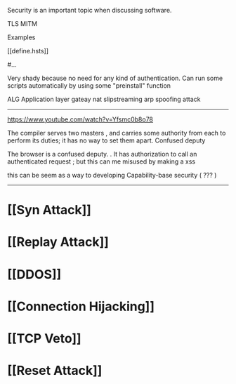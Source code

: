 

Security is an important topic when discussing software. 



TLS
MITM


Examples


[[define.hsts]]



#... 
 

Very shady because no need for any kind of authentication. Can run some scripts automatically by using some "preinstall" function


ALG Application layer gateay
nat slipstreaming
arp spoofing attack



___



https://www.youtube.com/watch?v=Yfsmc0b8o78

The compiler serves two masters , and carries some authority from each to perform its duties; it has no way to set them apart. 
    Confused deputy

The browser is a confused deputy. 
    . It  has authorization to call an authenticated request ; but this can me misused by making a xss 

 this can be seem as a way to developing Capability-base security ( ??? )



___




# [[Syn Attack]]

# [[Replay Attack]]

# [[DDOS]]


# [[Connection Hijacking]]

# [[TCP Veto]]


# [[Reset Attack]]



